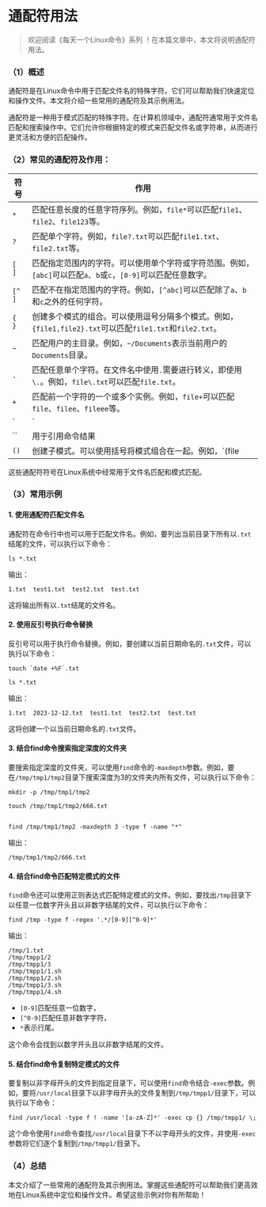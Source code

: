 # 通配符用法

> 欢迎阅读《每天一个Linux命令》系列 ！在本篇文章中，本文将说明通配符用法。

### （1）概述

通配符是在Linux命令中用于匹配文件名的特殊字符。它们可以帮助我们快速定位和操作文件。本文将介绍一些常用的通配符及其示例用法。



通配符是一种用于模式匹配的特殊字符。在计算机领域中，通配符通常用于文件名匹配和搜索操作中。它们允许你根据特定的模式来匹配文件名或字符串，从而进行更灵活和方便的匹配操作。



### （2）常见的通配符及作用：

| 符号   | 作用                                                         |
| ------ | ------------------------------------------------------------ |
| `*`    | 匹配任意长度的任意字符序列。例如，`file*`可以匹配`file1`、`file2`、`file123`等。 |
| `?`    | 匹配单个字符。例如，`file?.txt`可以匹配`file1.txt`、`file2.txt`等。 |
| `[ ]`  | 匹配指定范围内的字符。可以使用单个字符或字符范围。例如，`[abc]`可以匹配`a`、`b`或`c`，`[0-9]`可以匹配任意数字。 |
| `[^ ]` | 匹配不在指定范围内的字符。例如，`[^abc]`可以匹配除了`a`、`b`和`c`之外的任何字符。 |
| `{ }`  | 创建多个模式的组合。可以使用逗号分隔多个模式。例如，`{file1,file2}.txt`可以匹配`file1.txt`和`file2.txt`。 |
| `~`    | 匹配用户的主目录。例如，`~/Documents`表示当前用户的`Documents`目录。 |
| `.`    | 匹配任意单个字符。在文件名中使用`.`需要进行转义，即使用`\.`。例如，`file\.txt`可以匹配`file.txt`。 |
| `+`    | 匹配前一个字符的一个或多个实例。例如，`file+`可以匹配`file`、`filee`、`fileee`等。 |
| `|`    | 匹配多个模式中的任意一个。例如，`file1.txt\|file2.txt`可以匹配`file1.txt`或`file2.txt`。 |
| ``     | 用于引用命令结果                                             |
| `()`   | 创建子模式。可以使用括号将模式组合在一起。例如，`(file|folder).txt`可以匹配`file.txt`或`folder.txt`。 |

这些通配符符号在Linux系统中经常用于文件名匹配和模式匹配。



### （3）常用示例

#### 1. 使用通配符匹配文件名

通配符在命令行中也可以用于匹配文件名。例如，要列出当前目录下所有以`.txt`结尾的文件，可以执行以下命令：

```shell
ls *.txt
```

输出：

```
1.txt  test1.txt  test2.txt  test.txt
```

这将输出所有以`.txt`结尾的文件名。



#### 2. 使用反引号执行命令替换

反引号可以用于执行命令替换。例如，要创建以当前日期命名的`.txt`文件，可以执行以下命令：

```shell
touch `date +%F`.txt

ls *.txt
```

输出：

```
1.txt  2023-12-12.txt  test1.txt  test2.txt  test.txt
```

这将创建一个以当前日期命名的`.txt`文件。



#### 3. 结合find命令搜索指定深度的文件夹

要搜索指定深度的文件夹，可以使用`find`命令的`-maxdepth`参数。例如，要在`/tmp/tmp1/tmp2`目录下搜索深度为3的文件夹内所有文件，可以执行以下命令：

```shell
mkdir -p /tmp/tmp1/tmp2

touch /tmp/tmp1/tmp2/666.txt


find /tmp/tmp1/tmp2 -maxdepth 3 -type f -name "*"  
```

输出：

```
/tmp/tmp1/tmp2/666.txt
```





#### 4. 结合find命令匹配特定模式的文件

`find`命令还可以使用正则表达式匹配特定模式的文件。例如，要找出`/tmp`目录下以任意一位数字开头且以非数字结尾的文件，可以执行以下命令：

```shell
find /tmp -type f -regex '.*/[0-9][^0-9]*'
```

输出：

```
/tmp/1.txt
/tmp/tmpp1/2
/tmp/tmpp1/3
/tmp/tmpp1/1.sh
/tmp/tmpp1/2.sh
/tmp/tmpp1/3.sh
/tmp/tmpp1/4.sh
```



- `[0-9]`匹配任意一位数字，
- `[^0-9]`匹配任意非数字字符，
- `*`表示行尾。

这个命令会找到以数字开头且以非数字结尾的文件。



#### 5. 结合find命令复制特定模式的文件

要复制以非字母开头的文件到指定目录下，可以使用`find`命令结合`-exec`参数。例如，要将`/usr/local`目录下以非字母开头的文件复制到`/tmp/tmpp1/`目录下，可以执行以下命令：

```shell
find /usr/local -type f ! -name '[a-zA-Z]*' -exec cp {} /tmp/tmpp1/ \;
```

这个命令使用`find`命令查找`/usr/local`目录下不以字母开头的文件，并使用`-exec`参数将它们逐个复制到`/tmp/tmpp1/`目录下。







### （4）总结

本文介绍了一些常用的通配符及其示例用法。掌握这些通配符可以帮助我们更高效地在Linux系统中定位和操作文件。希望这些示例对你有所帮助！
